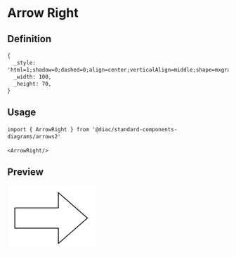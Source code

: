 # Arrow Right

## Definition

```
{
  _style: 'html=1;shadow=0;dashed=0;align=center;verticalAlign=middle;shape=mxgraph.arrows2.arrow;dy=0.6;dx=40;notch=0;',
  _width: 100,
  _height: 70,
}
```

## Usage

```
import { ArrowRight } from '@diac/standard-components-diagrams/arrows2'

<ArrowRight/>
```

## Preview

<img src="./arrow-right.png" width="200"/>
